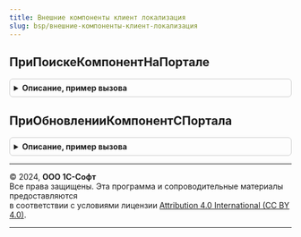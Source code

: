 ```yaml
---
title: Внешние компоненты клиент локализация
slug: bsp/внешние-компоненты-клиент-локализация
---
```



## ПриПоискеКомпонентНаПортале
<details style="margin: 1em 0; padding: 0.5em; border: 1px solid #ccc; border-radius: 6px;">

<summary style="font-weight: bold; cursor: pointer;">Описание, пример вызова</summary>

```bsl

// Вызывается для открытия формы поиска внешних компонент в Интернете.
//
// Параметры:
//  Оповещение - ОписаниеОповещения
//  Контекст - Структура:
//      * ТекстПояснения - Строка
//      * Идентификатор - Строка
//      * Версия        - Строка
//      * ОбновлятьАвтоматически - Булево
//
Процедура ПриПоискеКомпонентНаПортале(Оповещение, Контекст) Экспорт
```

Пример вызова
```bsl
ВнешниеКомпонентыКлиентЛокализация.ПриПоискеКомпонентНаПортале(Оповещение, Контекст) 
```
</details>

## ПриОбновленииКомпонентСПортала
<details style="margin: 1em 0; padding: 0.5em; border: 1px solid #ccc; border-radius: 6px;">

<summary style="font-weight: bold; cursor: pointer;">Описание, пример вызова</summary>

```bsl

// Вызывается для открытия формы обновление внешних компонент через Интернет.
//
// Параметры:
//  Оповещение - ОписаниеОповещения
//  ОбновляемыеКомпоненты - Массив из СправочникСсылка.ВнешниеКомпоненты
//
Процедура ПриОбновленииКомпонентСПортала(Оповещение, ОбновляемыеКомпоненты) Экспорт
```

Пример вызова
```bsl
ВнешниеКомпонентыКлиентЛокализация.ПриОбновленииКомпонентСПортала(Оповещение, ОбновляемыеКомпоненты) 
```
</details>

---

© 2024, **ООО 1С-Софт**  
Все права защищены. Эта программа и сопроводительные материалы предоставляются  
в соответствии с условиями лицензии [Attribution 4.0 International (CC BY 4.0)](https://creativecommons.org/licenses/by/4.0/legalcode).

---
